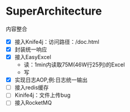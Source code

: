 # SuperArchitecture
内容整合


* [x] 接入Knife4j：访问路径：/doc.html
* [x] 封装统一响应
* [x] 接入EasyExcel
    + 读：1min内读取75M(46W行25列)的Excel
    + 写
* [x] 实现日志AOP,例:日志统一输出
* [ ] 接入redis缓存
* [ ] Kinife4j：文件上传bug 
* [ ] 接入RocketMQ